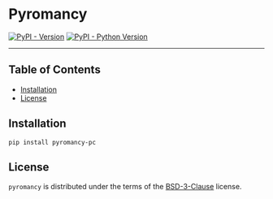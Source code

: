 # Pyromancy

[![PyPI - Version](https://img.shields.io/pypi/v/pyromancy-pc.svg)](https://pypi.org/project/pyromancy-pc)
[![PyPI - Python Version](https://img.shields.io/pypi/pyversions/pyromancy-pc.svg)](https://pypi.org/project/pyromancy-pc)

-----

## Table of Contents

- [Installation](#installation)
- [License](#license)

## Installation

```console
pip install pyromancy-pc
```

## License

`pyromancy` is distributed under the terms of the [BSD-3-Clause](https://spdx.org/licenses/BSD-3-Clause.html) license.
